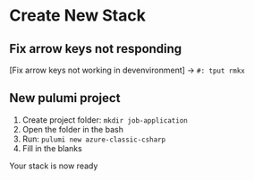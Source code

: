 # Create New Stack

## Fix arrow keys not responding

[Fix arrow keys not working in devenvironment] -> `#: tput rmkx`

## New pulumi project

1. Create project folder: `mkdir job-application`
2. Open the folder in the bash
3. Run: `pulumi new azure-classic-csharp`
4. Fill in the blanks

Your stack is now ready
